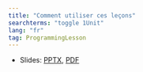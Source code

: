 ```yaml
---
title: "Comment utiliser ces leçons"
searchterms: "toggle 1Unit"
lang: "fr"
tag: ProgrammingLesson
---
```

 <ul>
 <li class="ng-binding">Slides:
 <a href="ProgrammingLessons/FLL-RD-02-U1-Comment-utiliser-ces-leçons.pptx">PPTX</a>,
 <a href="ProgrammingLessons/FLL-RD-02-U1-Comment-utiliser-ces-leçons.pdf">PDF</a>
 </li>
 </ul>
